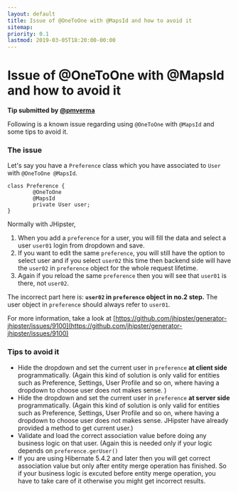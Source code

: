 ```yaml
---
layout: default
title: Issue of @OneToOne with @MapsId and how to avoid it
sitemap:
priority: 0.1
lastmod: 2019-03-05T18:20:00-00:00
---
```


# Issue of @OneToOne with @MapsId and how to avoid it

__Tip submitted by [@pmverma](https://github.com/pmverma)__

Following is a known issue regarding using `@OneToOne` with `@MapsId` and some tips to avoid it.
### The issue
Let's say you have a `Preference` class which you have associated to `User` with `@OneToOne @MapsId`.
```
class Preference {
        @OneToOne
        @MapsId
        private User user;
}
```
Normally with JHipster, 
1. When you add a `preference`  for a user, you will fill the data and select a user `user01` login from dropdown and save.
2. If you want to edit the same `preference`, you will still have the option to select user and if you select `user02` this time then backend side will have the `user02` in `preference` object for the whole request lifetime.
3.  Again if you reload the same `preference` then you will see that `user01` is there, not `user02`.

The incorrect part here is:
 **`user02` in `preference` object in no.2 step.** The user object in `preference` should always refer to `user01`.
 
 For more information, take a look at [https://github.com/jhipster/generator-jhipster/issues/9100](https://github.com/jhipster/generator-jhipster/issues/9100)
 
 ### Tips to avoid it
 
 * Hide the dropdown and set the current user in `preference` **at client side** programmatically. (Again this kind of solution is only valid for entities such as Preference, Settings, User Profile and so on, where having a dropdown to choose user does not makes sense. )
 * Hide the dropdown and set the current user in `preference` **at server side** programmatically. (Again this kind of solution is only valid for entities such as Preference, Settings, User Profile and so on, where having a dropdown to choose user does not makes sense. JHipster have already provided a method to get current user.)
 * Validate and load the correct association value before doing any business logic on that user. (Again this is needed only if your logic depends on `preference.gerUser()`
 * If you are using Hibernate 5.4.2 and later then you will get correct association value but only after entity merge operation has finished. So if your business logic is excuted before entity merge operation, you have to take care of it otherwise you might get incorrect results.
